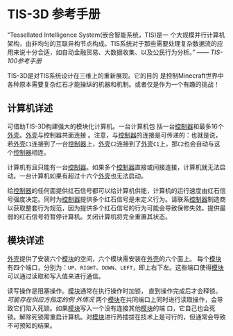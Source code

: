 # TIS-3D 参考手册
“Tessellated Intelligence System(嵌合智能系统，TIS)是一 个大规模并行计算机架构，由非均匀的互联异构节点构成。TIS系统对于那些需要处理复杂数据流的应用来说十分合适，如自动金融贸易、大数据收集、以及公民行为分析。”
—— *TIS-100参考手册*

TIS-3D是对TIS系统设计在三维上的重新展现。它的目的 是控制Minecraft世界中各种原本需要复杂红石才能操纵的机器和机制。或者仅是作为一个有趣的挑战！

## 计算机详述
可借助TIS-3D构建强大的模块化计算机。一台计算机包 括一台[控制器](block/controller.md)和最多16个[外壳](block/casing.md)。[外壳](block/casing.md)与控制器共面连接 。注意，与[控制器](block/controller.md)的连接是可传递的：也就是说，若[外壳](block/casing.md)`C1`连接到了一台[控制器](block/controller.md)上，[外壳](block/casing.md)`C2`连接到了[外壳](block/casing.md)`C1`上，那`C2`也会自动与这个[控制器](block/controller.md)相连。

计算机有且只能有一台[控制器](block/controller.md)。如果多个[控制器](block/controller.md)直接或间接连接，计算机就无法启动。一台计算机如果有超过十六个[外壳](block/casing.md)也无法启动。

给[控制器](block/controller.md)的任何面提供红石信号都可以给计算机供能，计算机的运行速度由红石信号强度决定。同时为[控制器](block/controller.md)提供多个红石信号是未定义行为。请联系[控制器](block/controller.md)制造商以获取整套行为规范，因为提供多个红石信号的行为可能会导致保修失效。提供最弱的红石信号将暂停计算机。关闭计算机将完全重置其状态。

## 模块详述
[外壳](block/casing.md)提供了安装六个[模块](item/index.md)的空间，六个模块需安装在[外壳](block/casing.md)的六个面上。 每个[模块](item/index.md)有四个端口，分别为：`UP`、`RIGHT`、`DOWN`、`LEFT`，即上右下左。这些端口使得[模块](item/index.md)可以通过读取和写入值来进行通信。

读写操作是阻塞操作。[模块](item/index.md)通常在执行操作时加锁， 直到操作完成后才会释锁。*可能存在供应方指定的例 外情况*
两个[模块](item/index.md)在共同端口上同时进行读取操作，会导致它们陷入死锁。如果[模块](item/index.md)写入一个没有连接其他[模块](item/index.md)的端 口，它自己也会死锁。解除死锁需重启计算机。对[模块](item/index.md)进行热插拔在技术上是可行的，但通常会导致不可预知的结果。
